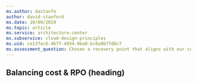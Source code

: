 ```yaml
---
ms.author: dastanfo
author: david-stanford
ms.date: 10/09/2019
ms.topic: article
ms.service: architecture-center
ms.subservice: cloud-design-principles
ms.uid: ce137ac6-4b7f-4934-9ba0-bc6a9b7fd8c7
ms.assessment_question: Chosen a recovery point that aligns with our cost requirements
---
```

## Balancing cost & RPO (heading)

<div class="alert is-warning"><p></p></div>

